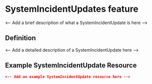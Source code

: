 # SystemIncidentUpdates feature
	
<-- Add a brief description of what a SystemIncidentUpdate is here -->

## Definition

<-- Add a detailed description of a SystemIncidentUpdate here -->

## Example SystemIncidentUpdate Resource

```json
<-- Add an example SystemIncidentUpdate resource here -->
```
